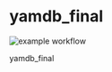 # yamdb_final
![example workflow](https://github.com/Iki-oops/yamdb_final/actions/workflows/yamdb_workflow.yml/badge.svg)

yamdb_final
